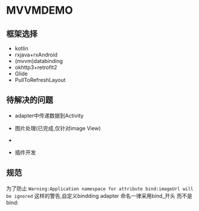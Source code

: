 # MVVMDEMO


## 框架选择

- kotlin
- rxjava+rxAndroid
- (mvvm)databinding
- okhttp3+retrofit2
- Glide
- PullToRefreshLayout

## 待解决的问题

- adapter中传递数据到Activity
- 图片处理(已完成,仅针对image View)
-



- 插件开发


## 规范

为了防止
`Warning:Application namespace for attribute bind:imageUrl will be ignored`
这样的警告,自定义bindding adapter 命名一律采用bind_开头 而不是bind:






